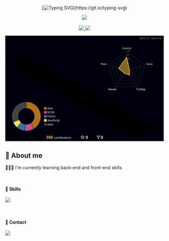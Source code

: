 <div align="center">

<!--
[![Typing SVG](https://readme-typing-svg.demolab.com?font=Playball&size=40&pause=1000&color=4E88F7&center=true&vCenter=true&width=435&lines=Hi+there%2C+I'm+Dodam.)](https://git.io/typing-svg)
-->

[![Typing SVG](https://readme-typing-svg.demolab.com?font=Playball&size=40&pause=1000&color=4E88F7&center=true&vCenter=true&width=435&lines=Welcome+to+my+Github.)](https://git.io/typing-svg)

<p>
  <img src="https://github.com/dodam24/dodam24/raw/main/background.jpg" width="60%">
</p>

<!--
![Dodam's GitHub stats](https://github-readme-stats.vercel.app/api?username=dodam24&theme=tokyonight&show_icons=true&hide_border=true)

![Top Langs](https://github-readme-stats.vercel.app/api/top-langs/?username=dodam24&layout=compact&theme=tokyonight&hide_border=true)
-->

<div align="center">
  <!-- Dodam's Githun stats -->
  <a href="https://github.com/metleeha">
    <img src="https://github-readme-stats.vercel.app/api?username=dodam24&layout=compact&theme=github_dark&hide_border=true&show_icons=true" width="45%">
  </a>
  <!-- Top Langs -->
  <a href="https://github.com/metleeha">
    <img src="https://github-readme-stats.vercel.app/api/top-langs/?username=dodam24&layout=compact&theme=github_dark&hide_border=true" width="34%">
  </a>
</div>

![](./profile-3d-contrib/profile-night-rainbow.svg)

</div>

## 💬 About me
  <p>
    👩🏻‍💻 I'm currently learning back-end and front-end skills
  </p>
<br>


#### 💪 Skills
  <p>
    <img src="https://img.shields.io/badge/React-61DAFB?style=flat-square&logo=React&logoColor=black"/>
  </p>
<br>


#### 📨 Contact
<p>
  <a href="mailto:dodam0724@gmail.com" target="_blank">
    <img src="https://img.shields.io/badge/dodam0724@gmail.com-EA4335?style=flat-square&logo=Gmail&logoColor=white"/>
  </a>
</p>
